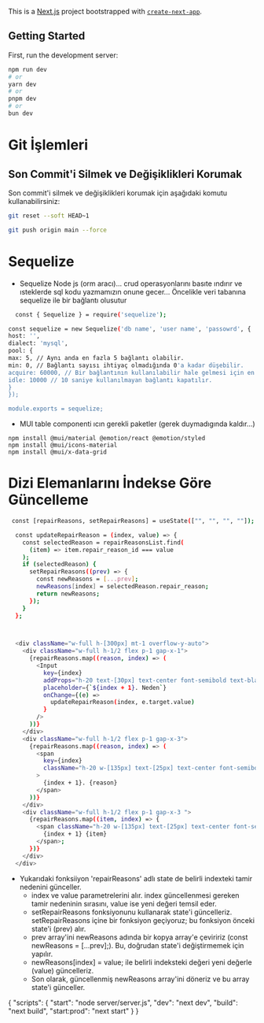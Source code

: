 This is a [Next.js](https://nextjs.org/) project bootstrapped with [`create-next-app`](https://github.com/vercel/next.js/tree/canary/packages/create-next-app).

## Getting Started

First, run the development server:

```bash
npm run dev
# or
yarn dev
# or
pnpm dev
# or
bun dev
```

# Git İşlemleri

## Son Commit'i Silmek ve Değişiklikleri Korumak

Son commit'i silmek ve değişiklikleri korumak için aşağıdaki komutu kullanabilirsiniz:

```bash
git reset --soft HEAD~1

git push origin main --force

```

# Sequelize

- Sequelize Node js (orm aracı)... crud operasyonlarını basıte ındırır ve ısteklerde sql kodu yazmamızın onune gecer...
  Öncelikle veri tabanına sequelize ile bir bağlantı olusutur

```bash
  const { Sequelize } = require('sequelize');

const sequelize = new Sequelize('db name', 'user name', 'passowrd', {
host: '',
dialect: 'mysql',
pool: {
max: 5, // Aynı anda en fazla 5 bağlantı olabilir.
min: 0, // Bağlantı sayısı ihtiyaç olmadığında 0'a kadar düşebilir.
acquire: 60000, // Bir bağlantının kullanılabilir hale gelmesi için en fazla 30 saniye beklenir.
idle: 10000 // 10 saniye kullanılmayan bağlantı kapatılır.
}
});

module.exports = sequelize;
```

- MUI table componenti ıcın gerekli paketler (gerek duymadıgında kaldır...)

```
npm install @mui/material @emotion/react @emotion/styled
npm install @mui/icons-material
npm install @mui/x-data-grid
```

# Dizi Elemanlarını İndekse Göre Güncelleme

```bash
 const [repairReasons, setRepairReasons] = useState(["", "", "", ""]);

  const updateRepairReason = (index, value) => {
    const selectedReason = repairReasonsList.find(
      (item) => item.repair_reason_id === value
    );
    if (selectedReason) {
      setRepairReasons((prev) => {
        const newReasons = [...prev];
        newReasons[index] = selectedReason.repair_reason;
        return newReasons;
      });
    }
  };



  <div className="w-full h-[300px] mt-1 overflow-y-auto">
    <div className="w-full h-1/2 flex p-1 gap-x-1">
      {repairReasons.map((reason, index) => (
        <Input
          key={index}
          addProps="h-20 text-[30px] text-center font-semibold text-black"
          placeholder={`${index + 1}. Neden`}
          onChange={(e) =>
            updateRepairReason(index, e.target.value)
          }
        />
      ))}
    </div>
    <div className="w-full h-1/2 flex p-1 gap-x-3">
      {repairReasons.map((reason, index) => (
        <span
          key={index}
          className="h-20 w-[135px] text-[25px] text-center font-semibold"
        >
          {index + 1}. {reason}
        </span>
      ))}
    </div>
    <div className="w-full h-1/2 flex p-1 gap-x-3 ">
      {repairReasons.map((item, index) => {
        <span className="h-20 w-[135px] text-[25px] text-center font-semibold">
          {index + 1} {item}
        </span>;
      })}
    </div>
  </div>
```

- Yukarıdaki fonksiiyon 'repairReasons' adlı state de belirli indexteki tamir nedenini günceller.
  - index ve value parametrelerini alır. index güncellenmesi gereken tamir nedeninin sırasını, value ise yeni değeri temsil eder.
  - setRepairReasons fonksiyonunu kullanarak state'i güncelleriz. setRepairReasons içine bir fonksiyon geçiyoruz; bu fonksiyon önceki state'i (prev) alır.
  - prev array'ini newReasons adında bir kopya array'e çeviririz (const newReasons = [...prev];). Bu, doğrudan state'i değiştirmemek için yapılır.
  - newReasons[index] = value; ile belirli indeksteki değeri yeni değerle (value) güncelleriz.
  - Son olarak, güncellenmiş newReasons array'ini döneriz ve bu array state'i günceller.




{
  "scripts": {
    "start": "node server/server.js",
    "dev": "next dev",
    "build": "next build",
    "start:prod": "next start"
  }
}
